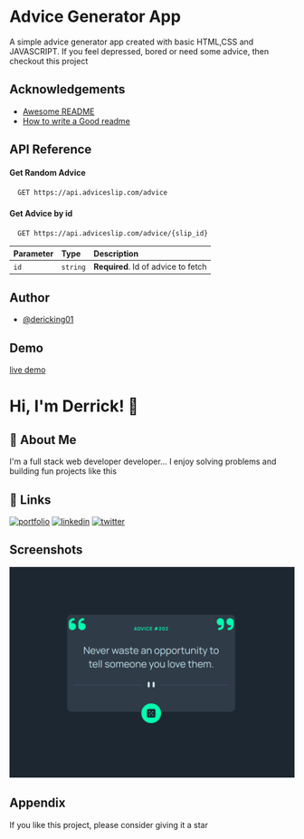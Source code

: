 # Advice Generator App

A simple advice generator app created with basic HTML,CSS and JAVASCRIPT.
If you feel depressed, bored or need some advice, then checkout this project

## Acknowledgements

- [Awesome README](https://github.com/matiassingers/awesome-readme)
- [How to write a Good readme](https://bulldogjob.com/news/449-how-to-write-a-good-readme-for-your-github-project)

## API Reference

#### Get Random Advice

```bash
  GET https://api.adviceslip.com/advice
```

#### Get Advice by id

```bash
  GET https://api.adviceslip.com/advice/{slip_id}
```

| Parameter | Type     | Description                         |
| :-------- | :------- | :---------------------------------- |
| `id`      | `string` | **Required**. Id of advice to fetch |

## Author

- [@dericking01](https://www.github.com/dericking01)



## Demo

[live demo](https://derickreact.netlify.app)

# Hi, I'm Derrick! 👋

## 🚀 About Me

I'm a full stack web developer developer... I enjoy solving
problems and building fun projects like this

## 🔗 Links

[![portfolio](https://img.shields.io/badge/my_portfolio-000?style=for-the-badge&logo=ko-fi&logoColor=white)](#)
[![linkedin](https://img.shields.io/badge/linkedin-0A66C2?style=for-the-badge&logo=linkedin&logoColor=white)](#)
[![twitter](https://img.shields.io/badge/twitter-1DA1F2?style=for-the-badge&logo=twitter&logoColor=white)](#)

## Screenshots

![App Screenshot](https://github.com/jeronasiedu/advice/blob/main/public/meta.png?raw=true)

## Appendix

If you like this project, please consider giving it a star
